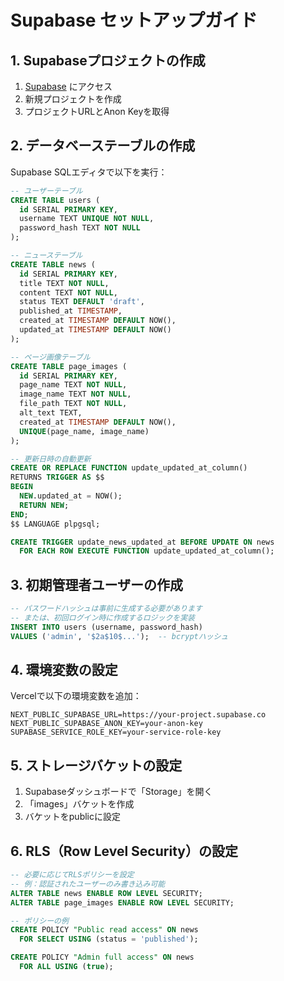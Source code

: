 # Supabase セットアップガイド

## 1. Supabaseプロジェクトの作成

1. [Supabase](https://supabase.com) にアクセス
2. 新規プロジェクトを作成
3. プロジェクトURLとAnon Keyを取得

## 2. データベーステーブルの作成

Supabase SQLエディタで以下を実行：

```sql
-- ユーザーテーブル
CREATE TABLE users (
  id SERIAL PRIMARY KEY,
  username TEXT UNIQUE NOT NULL,
  password_hash TEXT NOT NULL
);

-- ニューステーブル
CREATE TABLE news (
  id SERIAL PRIMARY KEY,
  title TEXT NOT NULL,
  content TEXT NOT NULL,
  status TEXT DEFAULT 'draft',
  published_at TIMESTAMP,
  created_at TIMESTAMP DEFAULT NOW(),
  updated_at TIMESTAMP DEFAULT NOW()
);

-- ページ画像テーブル
CREATE TABLE page_images (
  id SERIAL PRIMARY KEY,
  page_name TEXT NOT NULL,
  image_name TEXT NOT NULL,
  file_path TEXT NOT NULL,
  alt_text TEXT,
  created_at TIMESTAMP DEFAULT NOW(),
  UNIQUE(page_name, image_name)
);

-- 更新日時の自動更新
CREATE OR REPLACE FUNCTION update_updated_at_column()
RETURNS TRIGGER AS $$
BEGIN
  NEW.updated_at = NOW();
  RETURN NEW;
END;
$$ LANGUAGE plpgsql;

CREATE TRIGGER update_news_updated_at BEFORE UPDATE ON news
  FOR EACH ROW EXECUTE FUNCTION update_updated_at_column();
```

## 3. 初期管理者ユーザーの作成

```sql
-- パスワードハッシュは事前に生成する必要があります
-- または、初回ログイン時に作成するロジックを実装
INSERT INTO users (username, password_hash) 
VALUES ('admin', '$2a$10$...');  -- bcryptハッシュ
```

## 4. 環境変数の設定

Vercelで以下の環境変数を追加：

```
NEXT_PUBLIC_SUPABASE_URL=https://your-project.supabase.co
NEXT_PUBLIC_SUPABASE_ANON_KEY=your-anon-key
SUPABASE_SERVICE_ROLE_KEY=your-service-role-key
```

## 5. ストレージバケットの設定

1. Supabaseダッシュボードで「Storage」を開く
2. 「images」バケットを作成
3. バケットをpublicに設定

## 6. RLS（Row Level Security）の設定

```sql
-- 必要に応じてRLSポリシーを設定
-- 例：認証されたユーザーのみ書き込み可能
ALTER TABLE news ENABLE ROW LEVEL SECURITY;
ALTER TABLE page_images ENABLE ROW LEVEL SECURITY;

-- ポリシーの例
CREATE POLICY "Public read access" ON news
  FOR SELECT USING (status = 'published');

CREATE POLICY "Admin full access" ON news
  FOR ALL USING (true);
```